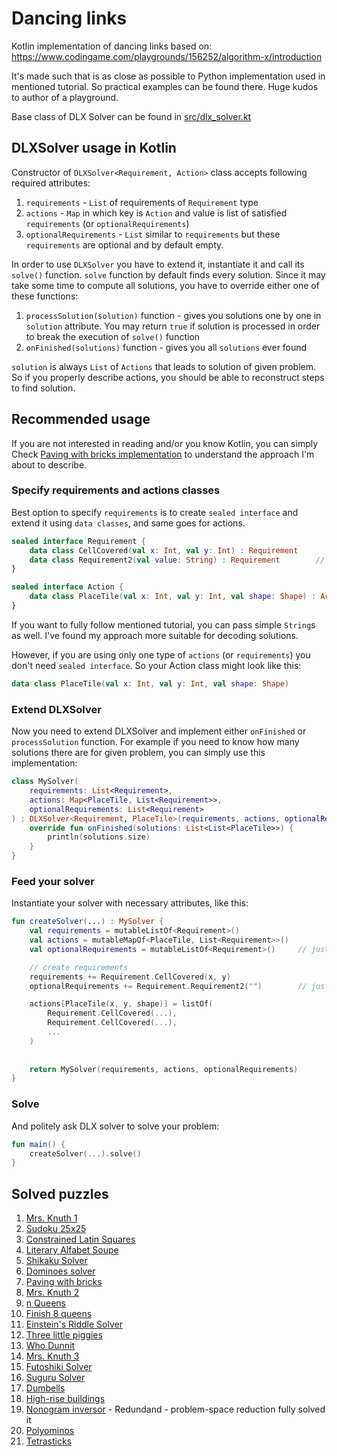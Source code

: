 # Dancing links

Kotlin implementation of dancing links based on:  
https://www.codingame.com/playgrounds/156252/algorithm-x/introduction

It's made such that is as close as possible to Python implementation used
in mentioned tutorial. So practical examples can be found there. Huge kudos
to author of a playground.

Base class of DLX Solver can be found in [src/dlx_solver.kt](src/dlx_solver.kt)

## DLXSolver usage in Kotlin
Constructor of `DLXSolver<Requirement, Action>` class accepts following required attributes:

1. `requirements` - `List` of requirements of `Requirement` type
2. `actions` - `Map` in which key is `Action` and value is list of satisfied `requirements` (or `optionalRequirements`)
3. `optionalRequirements` - `List` similar to `requirements` but these `requirements` are optional and by default empty.

In order to use `DLXSolver` you have to extend it, instantiate it and call its `solve()` function.
`solve` function by default finds every solution. Since it may take some time to compute all solutions,
you have to override either one of these functions:

1. `processSolution(solution)` function - gives you solutions one by one in `solution` attribute. You may return `true` if solution is processed in order to break the execution of `solve()` function
2. `onFinished(solutions)` function - gives you all `solutions` ever found

`solution` is always `List` of `Actions` that leads to solution of given problem. So if you properly describe actions,
you should be able to reconstruct steps to find solution.

## Recommended usage

If you are not interested in reading and/or you know Kotlin, you can simply Check [Paving with bricks implementation](src/paving/paving_with_bricks.kt) to understand the approach I'm about to describe.

### Specify requirements and actions classes
Best option to specify `requirements` is to create `sealed interface` and extend it using `data classes`, and same goes for actions.

```kt
sealed interface Requirement {  
    data class CellCovered(val x: Int, val y: Int) : Requirement
    data class Requirement2(val value: String) : Requirement        // just for demonstration purposes
}

sealed interface Action {
    data class PlaceTile(val x: Int, val y: Int, val shape: Shape) : Action
}

```

If you want to fully follow mentioned tutorial, you can pass simple `String`s as well. I've found my approach
more suitable for decoding solutions.

However, if you are using only one type of `actions` (or `requirements`) you don't need `sealed interface`.
So your Action class might look like this:

```kt
data class PlaceTile(val x: Int, val y: Int, val shape: Shape)
```

### Extend DLXSolver

Now you need to extend DLXSolver and implement either `onFinished` or `processSolution` function.
For example if you need to know how many solutions there are for given problem, you can simply
use this implementation:

```kt
class MySolver(  
    requirements: List<Requirement>,  
    actions: Map<PlaceTile, List<Requirement>>,
    optionalRequirements: List<Requirement>
) : DLXSolver<Requirement, PlaceTile>(requirements, actions, optionalRequirements) {  
    override fun onFinished(solutions: List<List<PlaceTile>>) {  
        println(solutions.size)  
    }  
}
```

### Feed your solver

Instantiate your solver with necessary attributes, like this:

```kt
fun createSolver(...) : MySolver {  
    val requirements = mutableListOf<Requirement>()  
    val actions = mutableMapOf<PlaceTile, List<Requirement>>()
    val optionalRequirements = mutableListOf<Requirement>()     // just for demonstration purposes

    // create requirements
    requirements += Requirement.CellCovered(x, y)
    optionalRequirements += Requirement.Requirement2("")        // just for demonstration purposes

	actions[PlaceTile(x, y, shape)] = listOf(
	    Requirement.CellCovered(...),
	    Requirement.CellCovered(...), 
	    ...
	)
	
    
    return MySolver(requirements, actions, optionalRequirements)  
}
```

### Solve

And politely ask DLX solver to solve your problem:

```kt
fun main() {  
    createSolver(...).solve()  
}
```

## Solved puzzles

1. [Mrs. Knuth 1](https://www.codingame.com/contribute/view/94231c8a12567007bde24553f6a9e3de55981)
2. [Sudoku 25x25](https://www.codingame.com/training/expert/25x25-sudoku)
3. [Constrained Latin Squares](https://www.codingame.com/training/medium/constrained-latin-squares)
4. [Literary Alfabet Soupe](https://www.codingame.com/training/medium/literary-alfabet-soupe)
5. [Shikaku Solver](https://www.codingame.com/training/medium/shikaku-solver)
6. [Dominoes solver](https://www.codingame.com/training/hard/dominoes-solver)
7. [Paving with bricks](https://www.codingame.com/training/medium/paving-with-bricks)
8. [Mrs. Knuth 2](https://www.codingame.com/contribute/view/950238e7e8f40105ccd0fd6237bf60c4d25b3)
9. [n Queens](https://www.codingame.com/training/hard/n-queens)
10. [Finish 8 queens](https://www.codingame.com/training/medium/finish-the-eight-queens)
11. [Einstein's Riddle Solver](https://www.codingame.com/training/hard/einsteins-riddle-solver)
12. [Three little piggies](https://www.codingame.com/training/hard/three-little-piggies)
13. [Who Dunnit](https://www.codingame.com/training/hard/who-dunnit)
14. [Mrs. Knuth 3](https://www.codingame.com/contribute/view/959460130d2f9792d933f75838edb639a6dae)
15. [Futoshiki Solver](https://www.codingame.com/training/medium/futoshiki-solver)
16. [Suguru Solver](https://www.codingame.com/training/medium/suguru-solver)
17. [Dumbells](https://www.codingame.com/training/hard/dumbbells-solver)
18. [High-rise buildings](https://www.codingame.com/training/expert/high-rise-buildings)
19. [Nonogram inversor](https://www.codingame.com/training/hard/nonogram-inversor) - Redundand - problem-space reduction fully solved it
20. [Polyominos](https://www.codingame.com/contribute/view/118617e82691f956c4a6959ea420471eeae900)
21. [Tetrasticks](https://www.codingame.com/contribute/view/118881f59230e1500f13bfc4f9138add967b0e)